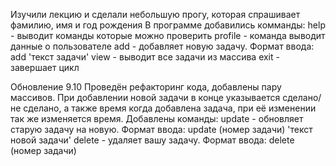 Изучили лекцию и сделали небольшую прогу, которая спрашивает фамилию, имя и год рождения
В программе добавились комманды:
help - выводит команды которые можно проверить
profile - команда выводит данные о пользователе
add - добавляет новую задачу. Формат ввода: add 'текст задачи'
view - выводит все задачи из массива
exit - завершает цикл

Обновление 9.10
Проведён рефакторинг кода, добавлены пару массивов. При добавлении новой задачи в конце указывается сделано/не сделано, а также время когда добавлена задача, при её изменении так же изменяется время. Добавлены команды:
update - обновляет старую задачу на новую. Формат ввода: update (номер задачи) 'текст новой задачи'
delete - удаляет вашу задачу. Формат ввода: delete (номер задачи)